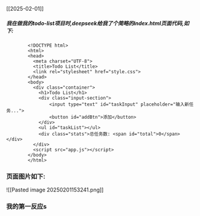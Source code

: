 [[2025-02-01]]

##### 我在做我的todo-list项目时,deepseek给我了个简略的index.html页面代码,如下:


```
	    <!DOCTYPE html>  
		<html>  
		<head>  
		  <meta charset="UTF-8">  
		  <title>Todo List</title>  
		  <link rel="stylesheet" href="style.css">  
		</head>  
		<body>  
		  <div class="container">  
		    <h1>Todo List</h1>  
		    <div class="input-section">  
		        <input type="text" id="taskInput" placeholder="输入新任务...">  
		        <button id="addBtn">添加</button>  
		    </div>  
		    <ul id="taskList"></ul>  
		    <div class="stats">总任务数: <span id="total">0</span></div>  
		  </div>  
		  <script src="app.js"></script>  
		</body>  
		</html>
```

### 页面图片如下:
![[Pasted image 20250201153241.png]]


### 我的第一反应s